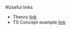 #Useful links

* Theory [link](https://refactoring.guru/design-patterns/strategy) <br>
* TS Concept example [link](https://refactoring.guru/design-patterns/strategy/typescript/example)
